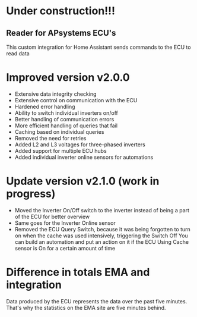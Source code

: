 # Under construction!!!

## Reader for APsystems ECU's ##
This custom integration for Home Assistant sends commands to the ECU to read data




# Improved version v2.0.0
- Extensive data integrity checking
- Extensive control on communication with the ECU
- Hardened error handling
- Ability to switch individual inverters on/off
- Better handling of communication errors
- More efficient handling of queries that fail
- Caching based on individual queries
- Removed the need for retries
- Added L2 and L3 voltages for three-phased inverters
- Added support for multiple ECU hubs
- Added individual inverter online sensors for automations

# Update version v2.1.0 (work in progress)
- Moved the Inverter On/Off switch to the inverter instead of being a part of the ECU for better overview
- Same goes for the Inverter Online sensor
- Removed the ECU Query Switch, because it was being forgotten to turn on when the cache was used intensively, triggering the Switch Off
You can build an automation and put an action on it if the ECU Using Cache sensor is On for a certain amount of time

# Difference in totals EMA and integration
Data produced by the ECU represents the data over the past five minutes. That's why the statistics on the EMA site are five minutes behind.


